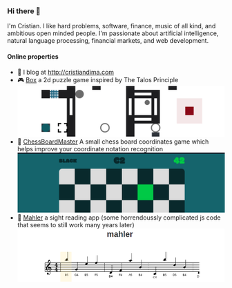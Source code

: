 ### Hi there 👋 

<!--
**cristiandima/cristiandima** is a ✨ _special_ ✨ repository because its `README.md` (this file) appears on your GitHub profile.

Here are some ideas to get you started:

- 🔭 I’m currently working on ...
- 🌱 I’m currently learning ...
- 👯 I’m looking to collaborate on ...
- 🤔 I’m looking for help with ...
- 💬 Ask me about ...
- 📫 How to reach me: ...
- 😄 Pronouns: ...
- ⚡ Fun fact: ...
-->

I'm Cristian. I like hard problems, software, finance, music of all kind, and ambitious open minded people. I'm passionate about artificial intelligence, natural language processing, financial markets, and web development.

#### Online properties

- :notebook_with_decorative_cover: I blog at http://cristiandima.com
- :video_game: [Box](https://cristiandima.github.io/box/) a 2d puzzle game inspired by The Talos Principle ![box](box.png)
- :horse: [ChessBoardMaster](http://cristiandima.github.io/chessboardmaster/) A small chess board coordinates game which helps improve your coordinate notation recognition ![chessboardmaster](chessboardmaster.png)
- :musical_keyboard: [Mahler](http://cristiandima.github.io/mahler/) a sight reading app (some horrendoussly complicated js code that seems to still work many years later) ![box](mahler.png)
